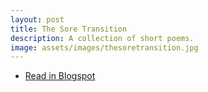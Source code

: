 ```yaml
---
layout: post
title: The Sore Transition
description: A collection of short poems.
image: assets/images/thesoretransition.jpg
---
```


<ul class="actions small">
  <li><a href="http://thesoretransition.blogspot.com" class="button special fit icon fa-book">Read in Blogspot</a></li>
</ul>
